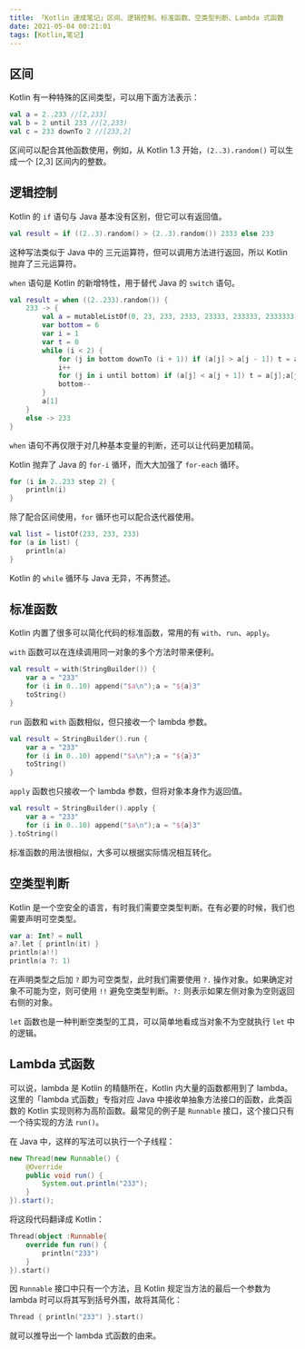 ```yaml
---
title: 「Kotlin 速成笔记」区间、逻辑控制、标准函数、空类型判断、Lambda 式函数
date: 2021-05-04 00:21:01
tags: [Kotlin,笔记]
---
```


## 区间

Kotlin 有一种特殊的区间类型，可以用下面方法表示：

```kotlin
val a = 2..233 //[2,233]
val b = 2 until 233 //[2,233)
val c = 233 downTo 2 //[233,2]
```

区间可以配合其他函数使用，例如，从 Kotlin 1.3 开始，`(2..3).random()` 可以生成一个 [2,3] 区间内的整数。

## 逻辑控制

Kotlin 的 `if` 语句与 Java 基本没有区别，但它可以有返回值。

```kotlin
val result = if ((2..3).random() > (2..3).random()) 2333 else 233
```

这种写法类似于 Java 中的 三元运算符，但可以调用方法进行返回，所以 Kotlin 抛弃了三元运算符。

`when` 语句是 Kotlin 的新增特性，用于替代 Java 的 `switch` 语句。

```kotlin
val result = when ((2..233).random()) {
    233 -> {
        val a = mutableListOf(0, 23, 233, 2333, 23333, 233333, 2333333)
        var bottom = 6
        var i = 1
        var t = 0
        while (i < 2) {
            for (j in bottom downTo (i + 1)) if (a[j] > a[j - 1]) t = a[j];a[j] = a[j - 1];a[j - 1] = t
            i++
            for (j in i until bottom) if (a[j] < a[j + 1]) t = a[j];a[j] = a[j + 1];a[j + 1] = t
            bottom--
        }
        a[1]
    }
    else -> 233
}
```

`when` 语句不再仅限于对几种基本变量的判断，还可以让代码更加精简。

Kotlin 抛弃了 Java 的 `for-i` 循环，而大大加强了 `for-each` 循环。

```kotlin
for (i in 2..233 step 2) {
    println(i)
}
```

除了配合区间使用，`for` 循环也可以配合迭代器使用。

```kotlin
val list = listOf(233, 233, 233)
for (a in list) {
    println(a)
}
```

Kotlin 的 `while` 循环与 Java 无异，不再赘述。

## 标准函数

Kotlin 内置了很多可以简化代码的标准函数，常用的有 `with`、`run`、`apply`。

`with` 函数可以在连续调用同一对象的多个方法时带来便利。

```kotlin
val result = with(StringBuilder()) {
    var a = "233"
    for (i in 0..10) append("$a\n");a = "${a}3"
    toString()
}
```

`run` 函数和 `with` 函数相似，但只接收一个 lambda 参数。

```kotlin
val result = StringBuilder().run {
    var a = "233"
    for (i in 0..10) append("$a\n");a = "${a}3"
    toString()
}
```

`apply` 函数也只接收一个 lambda 参数，但将对象本身作为返回值。

```kotlin
val result = StringBuilder().apply {
    var a = "233"
    for (i in 0..10) append("$a\n");a = "${a}3"
}.toString()
```

标准函数的用法很相似，大多可以根据实际情况相互转化。

## 空类型判断

Kotlin 是一个空安全的语言，有时我们需要空类型判断。在有必要的时候，我们也需要声明可空类型。

```kotlin
var a: Int? = null
a?.let { println(it) }
println(a!!)
println(a ?: 1)
```

在声明类型之后加 `?` 即为可空类型，此时我们需要使用 `?.` 操作对象。如果确定对象不可能为空，则可使用 `!!` 避免空类型判断。`?:` 则表示如果左侧对象为空则返回右侧的对象。

`let` 函数也是一种判断空类型的工具，可以简单地看成当对象不为空就执行 `let` 中的逻辑。

## Lambda 式函数

可以说，lambda 是 Kotlin 的精髓所在，Kotlin 内大量的函数都用到了 lambda。这里的「lambda 式函数」专指对应 Java 中接收单抽象方法接口的函数，此类函数的 Kotlin 实现则称为高阶函数。最常见的例子是 `Runnable` 接口，这个接口只有一个待实现的方法 `run()`。

在 Java 中，这样的写法可以执行一个子线程：

```java
new Thread(new Runnable() {
    @Override
    public void run() {
        System.out.println("233");
    }
}).start();
```

将这段代码翻译成 Kotlin：

```kotlin
Thread(object :Runnable{
    override fun run() {
        println("233")
    }
}).start()
```

因 `Runnable` 接口中只有一个方法，且 Kotlin 规定当方法的最后一个参数为 lambda 时可以将其写到括号外围，故将其简化：

```kotlin
Thread { println("233") }.start()
```

就可以推导出一个 lambda 式函数的由来。